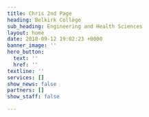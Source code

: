 ```yaml
---
title: Chris 2nd Page
heading: Belkirk College
sub_heading: Engineering and Health Sciences
layout: home
date: 2018-09-12 19:02:23 +0000
banner_image: ''
hero_button:
  text: ''
  href: ''
textline: ''
services: []
show_news: false
partners: []
show_staff: false

---
```

